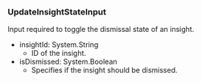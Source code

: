 ### UpdateInsightStateInput
Input required to toggle the dismissal state of an insight.

- insightId: System.String
  - ID of the insight.
- isDismissed: System.Boolean
  - Specifies if the insight should be dismissed.
